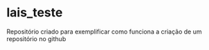 # lais_teste
 Repositório criado para exemplificar como funciona a criação de um repositório no github
